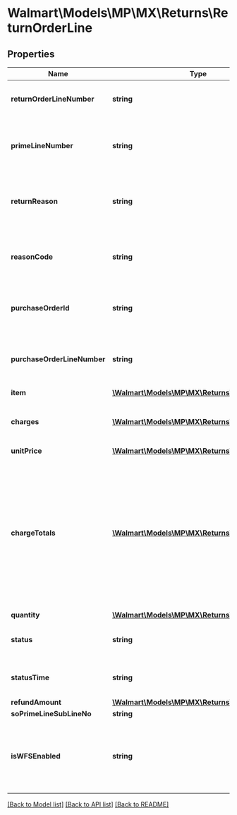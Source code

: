 # Walmart\Models\MP\MX\Returns\ReturnOrderLine

## Properties

Name | Type | Description | Notes
------------ | ------------- | ------------- | -------------
**returnOrderLineNumber** | **string** | The returns order line number for that return | [optional]
**primeLineNumber** | **string** | The purchase order line number for the return created | [optional]
**returnReason** | **string** | Gives the reason that was selected during the return creation. | [optional]
**reasonCode** | **string** | Gives the return reason code associated with returnReason | [optional]
**purchaseOrderId** | **string** | The purchase order ID for the return created | [optional]
**purchaseOrderLineNumber** | **string** | The purchase order line number for the return created | [optional]
**item** | [**\Walmart\Models\MP\MX\Returns\Item**](Item.md) |  | [optional]
**charges** | [**\Walmart\Models\MP\MX\Returns\Charge[]**](Charge.md) | Information relating to the charge for the orderLine | [optional]
**unitPrice** | [**\Walmart\Models\MP\MX\Returns\ChargeAmount**](ChargeAmount.md) |  | [optional]
**chargeTotals** | [**\Walmart\Models\MP\MX\Returns\ChargeTotal[]**](ChargeTotal.md) | Contains name value pairs of calculated charges for the line. Eg: if order line has 3 Qty, this will have a shipping charge = 3 * shipping charge per unit (This is present in the line level charges). | [optional]
**quantity** | [**\Walmart\Models\MP\MX\Returns\QuantityType**](QuantityType.md) |  | [optional]
**status** | **string** | Current status of return. (e.g., 'INITIATED') | [optional]
**statusTime** | **string** | Timestamp of listed status change | [optional]
**refundAmount** | [**\Walmart\Models\MP\MX\Returns\ChargeAmount**](ChargeAmount.md) |  | [optional]
**soPrimeLineSubLineNo** | **string** |  | [optional]
**isWFSEnabled** | **string** | Determines Walmart Fulfilled vs Seller Fulfilled returns. Valid values are: Y, N | [optional]


[[Back to Model list]](./) [[Back to API list]](../../../../../README.md#supported-apis) [[Back to README]](../../../../../README.md)
